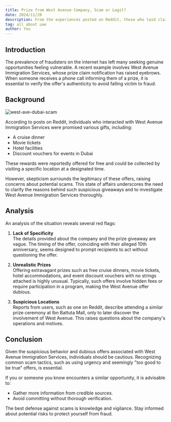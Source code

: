 ```yaml
---
title: Prize from West Avenue Company, Scam or Legit?
date: 2024/11/20
description: From the experiences posted on Reddit, those who laid claim to West Avenue Immigration Services were promised various gifts
tag: all about uae
author: You
---
```


## Introduction

The prevalence of fraudsters on the internet has left many seeking genuine opportunities feeling vulnerable. A recent example involves West Avenue Immigration Services, whose prize claim notification has raised eyebrows. When someone receives a phone call informing them of a prize, it is essential to verify the offer's authenticity to avoid falling victim to fraud.

## Background

![west-ave-dubai-scam](/images/west-ave-scam.jpg)

According to posts on Reddit, individuals who interacted with West Avenue Immigration Services were promised various gifts, including:

- A cruise dinner  
- Movie tickets  
- Hotel facilities  
- Discount vouchers for events in Dubai  

These rewards were reportedly offered for free and could be collected by visiting a specific location at a designated time.  

However, skepticism surrounds the legitimacy of these offers, raising concerns about potential scams. This state of affairs underscores the need to clarify the reasons behind such suspicious giveaways and to investigate West Avenue Immigration Services thoroughly.

## Analysis

An analysis of the situation reveals several red flags:  

1. **Lack of Specificity**  
   The details provided about the company and the prize giveaway are vague. The timing of the offer, coinciding with their alleged 10th anniversary, seems designed to prompt recipients to act without questioning the offer.  

2. **Unrealistic Prizes**  
   Offering extravagant prizes such as free cruise dinners, movie tickets, hotel accommodations, and event discount vouchers with no strings attached is highly unusual. Typically, such offers involve hidden fees or require participation in a program, making the West Avenue offer dubious.  

3. **Suspicious Locations**  
   Reports from users, such as one on Reddit, describe attending a similar prize ceremony at Ibn Battuta Mall, only to later discover the involvement of West Avenue. This raises questions about the company's operations and motives.  

## Conclusion

Given the suspicious behavior and dubious offers associated with West Avenue Immigration Services, individuals should be cautious. Recognizing common scam tactics, such as using urgency and seemingly "too good to be true" offers, is essential.  

If you or someone you know encounters a similar opportunity, it is advisable to:  
- Gather more information from credible sources.  
- Avoid committing without thorough verification.  

The best defense against scams is knowledge and vigilance. Stay informed about potential risks to protect yourself from fraud.
